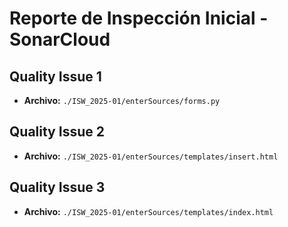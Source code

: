 # Reporte de Inspección Inicial - SonarCloud

## Quality Issue 1

- **Archivo:** `./ISW_2025-01/enterSources/forms.py`

## Quality Issue 2

- **Archivo:** `./ISW_2025-01/enterSources/templates/insert.html`

## Quality Issue 3

- **Archivo:** `./ISW_2025-01/enterSources/templates/index.html`

